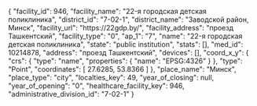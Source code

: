 {
    "facility_id": 946,
    "facility_name": "22-я городская детская поликлиника",
    "district_id": "7-02-1",
    "district_name": "Заводской район, Минск",
    "facility_url": "https:\/\/22gdp.by\/",
    "facility_address": "проезд Ташкентский",
    "facility_type": "0",
    "ap_1": "7",
    "name": "22-я городская детская поликлиника",
    "state": "public institution",
    "stats": [],
    "med_id": 10214878,
    "address": "проезд Ташкентский",
    "devices": [],
    "coord_x_y": {
        "crs": {
            "type": "name",
            "properties": {
                "name": "EPSG:4326"
            }
        },
        "type": "Point",
        "coordinates": [
            27.6285,
            53.8366
        ]
    },
    "place_name": "Минск",
    "place_type": "city",
    "localties_key": 49,
    "year_of_closing": null,
    "year_of_opening": "0",
    "healthcare_facility_key": 946,
    "administrative_division_id": "7-02-1"
}